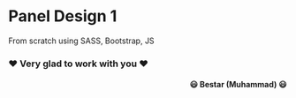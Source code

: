 # Panel Design 1

From scratch using SASS, Bootstrap, JS

### ❤️ Very glad to work with you ❤️

#### <p dir="rtl"> 😃 Bestar (Muhammad) 😃

